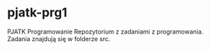 # pjatk-prg1
PJATK Programowanie
Repozytorium z zadaniami z programowania. Zadania znajdują się w folderze src.
